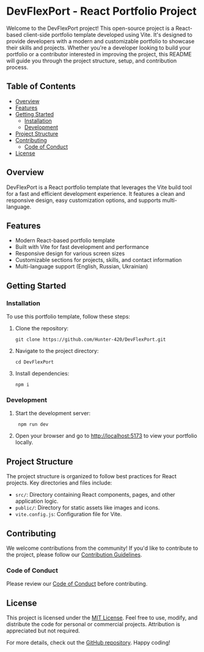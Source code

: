 # DevFlexPort - React Portfolio Project

Welcome to the DevFlexPort project! This open-source project is a React-based client-side portfolio template developed using Vite. It's designed to provide developers with a modern and customizable portfolio to showcase their skills and projects. Whether you're a developer looking to build your portfolio or a contributor interested in improving the project, this README will guide you through the project structure, setup, and contribution process.
 
## Table of Contents 

- [Overview](#overview)
- [Features](#features)
- [Getting Started](#getting-started)
  - [Installation](#installation)
  - [Development](#development)
- [Project Structure](#project-structure)
- [Contributing](#contributing)
  - [Code of Conduct](#code-of-conduct)
- [License](#license)

## Overview  

DevFlexPort is a React portfolio template that leverages the Vite build tool for a fast and efficient development experience. It features a clean and responsive design, easy customization options, and supports multi-language.

## Features 

- Modern React-based portfolio template
- Built with Vite for fast development and performance
- Responsive design for various screen sizes
- Customizable sections for projects, skills, and contact information
- Multi-language support (English, Russian, Ukrainian)

## Getting Started

### Installation

To use this portfolio template, follow these steps:

1. Clone the repository:
   ```
   git clone https://github.com/Hunter-420/DevFlexPort.git
   ```

3. Navigate to the project directory:
   ```
   cd DevFlexPort
   ```


5. Install dependencies:
   ```
   npm i
   ```


### Development

1. Start the development server:
   ```
    npm run dev
   ```


3. Open your browser and go to [http://localhost:5173](http://localhost:5173) to view your portfolio locally.

## Project Structure

The project structure is organized to follow best practices for React projects. Key directories and files include:

- `src/`: Directory containing React components, pages, and other application logic.
- `public/`: Directory for static assets like images and icons.
- `vite.config.js`: Configuration file for Vite.

## Contributing

We welcome contributions from the community! If you'd like to contribute to the project, please follow our [Contribution Guidelines](CONTRIBUTING.md).

### Code of Conduct

Please review our [Code of Conduct](CODE_OF_CONDUCT.md) before contributing.

## License

This project is licensed under the [MIT License](LICENSE). Feel free to use, modify, and distribute the code for personal or commercial projects. Attribution is appreciated but not required.

For more details, check out the [GitHub repository](https://github.com/Hunter-420/DevFlexPort). Happy coding! 





